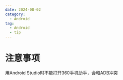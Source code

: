 ```yaml
---
date: 2024-08-02
category:
  - Android
tag:
  - Android
  - tip
---
```


# 注意事项

用Android Studio时不能打开360手机助手，会和ADB冲突